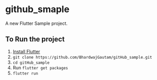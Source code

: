 # github_smaple

A new Flutter Sample project.

## To Run the project

1. [Install Flutter](https://flutter.dev/get-started/)
2. `git clone https://github.com/BhardwajGautam/gitHub_sample.git`
3. `cd gitHub_sample`
4. Run `flutter get packages`
5. `flutter run`

